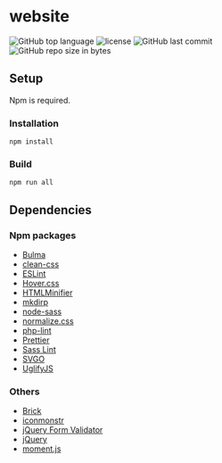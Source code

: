 # website
![GitHub top language](https://img.shields.io/github/languages/top/schdav/website.svg)
![license](https://img.shields.io/github/license/schdav/website.svg)
![GitHub last commit](https://img.shields.io/github/last-commit/schdav/website.svg)
![GitHub repo size in bytes](https://img.shields.io/github/repo-size/schdav/website.svg)
## Setup
Npm is required.
### Installation
`npm install`
### Build
`npm run all`
## Dependencies
### Npm packages
* [Bulma](https://github.com/jgthms/bulma/)
* [clean-css](https://github.com/jakubpawlowicz/clean-css-cli)
* [ESLint](https://github.com/eslint/eslint)
* [Hover.css](https://github.com/IanLunn/Hover/)
* [HTMLMinifier](https://github.com/kangax/html-minifier)
* [mkdirp](https://github.com/substack/node-mkdirp)
* [node-sass](https://github.com/sass/node-sass)
* [normalize.css](https://github.com/necolas/normalize.css)
* [php-lint](https://github.com/wayneashleyberry/phplint)
* [Prettier](https://github.com/prettier/prettier)
* [Sass Lint](https://github.com/sasstools/sass-lint)
* [SVGO](https://github.com/svg/svgo)
* [UglifyJS](https://github.com/mishoo/UglifyJS2)
### Others
* [Brick](https://brick.im/)
* [iconmonstr](https://iconmonstr.com/)
* [jQuery Form Validator](http://www.formvalidator.net/)
* [jQuery](https://jquery.com/)
* [moment.js](https://momentjs.com/)
